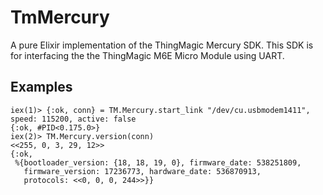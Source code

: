 # TmMercury

A pure Elixir implementation of the ThingMagic Mercury SDK.
This SDK is for interfacing the the ThingMagic M6E Micro Module using
UART.

## Examples

```
iex(1)> {:ok, conn} = TM.Mercury.start_link "/dev/cu.usbmodem1411", speed: 115200, active: false
{:ok, #PID<0.175.0>}
iex(2)> TM.Mercury.version(conn)                                                 <<255, 0, 3, 29, 12>>
{:ok,
 %{bootloader_version: {18, 18, 19, 0}, firmware_date: 538251809,
   firmware_version: 17236773, hardware_date: 536870913,
   protocols: <<0, 0, 0, 244>>}}
```

